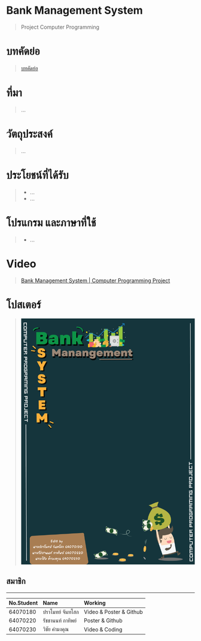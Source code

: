# Bank Management System
> Project Computer Programming
# บทคัดย่อ
> [บทคัดย่อ](https://google.com/)
# ที่มา
  > ...
# วัตถุประสงค์
> ...
# ประโยชน์ที่ได้รับ
> * ...
> * ...
# โปรแกรม และภาษาที่ใช้
> * ...
# Video
> [Bank Management System | Computer Programming Project](https://youtu.be/dQw4w9WgXcQ)
# โปสเตอร์
>  ![Poster](poster/PosterProject.png)
## สมาชิก
---

| No.Student | Name |  Working |
| :-------- | :-------- | :--------- |
|   64070180   |   ปราโมทย์ จันทโสก   |    Video & Poster & Github   |
|   64070220   |   รัชชานนท์ กาทิพย์   |    Poster & Github   |
|   64070230   |   วิชัย คำมงคุณ   |    Video & Coding   |
